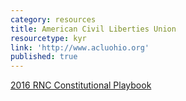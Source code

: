 ```yaml
---
category: resources
title: American Civil Liberties Union
resourcetype: kyr
link: 'http://www.acluohio.org'
published: true
---
```

[2016 RNC Constitutional Playbook](http://www.acluohio.org/rnc)
